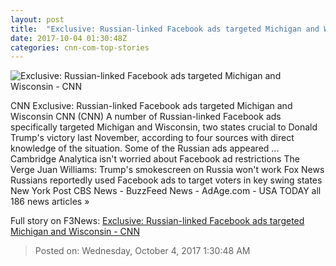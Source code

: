 ```yaml
---
layout: post
title:  "Exclusive: Russian-linked Facebook ads targeted Michigan and Wisconsin - CNN"
date: 2017-10-04 01:30:48Z
categories: cnn-com-top-stories
---
```


![Exclusive: Russian-linked Facebook ads targeted Michigan and Wisconsin - CNN](http://i2.cdn.cnn.com/cnnnext/dam/assets/171003215422-fb-russia-logo-super-tease.jpg)

CNN Exclusive: Russian-linked Facebook ads targeted Michigan and Wisconsin CNN (CNN) A number of Russian-linked Facebook ads specifically targeted Michigan and Wisconsin, two states crucial to Donald Trump's victory last November, according to four sources with direct knowledge of the situation. Some of the Russian ads appeared ... Cambridge Analytica isn't worried about Facebook ad restrictions The Verge Juan Williams: Trump's smokescreen on Russia won't work Fox News Russians reportedly used Facebook ads to target voters in key swing states New York Post CBS News - BuzzFeed News - AdAge.com - USA TODAY all 186 news articles »


Full story on F3News: [Exclusive: Russian-linked Facebook ads targeted Michigan and Wisconsin - CNN](http://www.f3nws.com/n/NH333H)

> Posted on: Wednesday, October 4, 2017 1:30:48 AM
